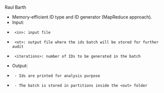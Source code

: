 Raul Barth
 * Memory-efficient ID type and ID generator (MapReduce approach).
 * Input: 
 * 		<in>: input file
 * 		<ot>: output file where the ids batch will be stored for further audit
 * 		<iterations>: number of IDs to be generated in the batch
 * Output: 
 * 		- Ids are printed for analysis purpose
 * 		- The batch is stored in partitions inside the <out> folder